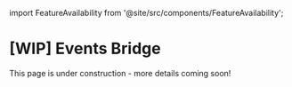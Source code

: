 import FeatureAvailability from '@site/src/components/FeatureAvailability';

# [WIP] Events Bridge

<FeatureAvailability saasOnly />

This page is under construction - more details coming soon!
